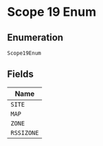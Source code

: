 
# Scope 19 Enum

## Enumeration

`Scope19Enum`

## Fields

| Name |
|  --- |
| `SITE` |
| `MAP` |
| `ZONE` |
| `RSSIZONE` |

